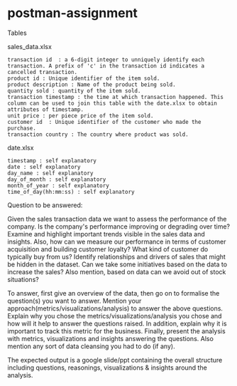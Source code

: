 # postman-assignment
Tables 

sales_data.xlsx

	transaction id	: a 6-digit integer to unniquely identify each transaction. A prefix of 'c' in the transaction id indicates a cancelled transaction.
	product id : Unique identifier of the item sold.
	product description : Name of the product being sold.
	quantity sold : quantity of the item sold.		
	transaction timestamp : the time at which transaction happened. This column can be used to join this table with the date.xlsx to obtain attributes of timestamp. 	
	unit price : per piece price of the item sold.
	customer id  : Unique identifier of the customer who made the purchase.
	transaction country : The country where product was sold.


date.xlsx

	timestamp : self explanatory	
	date : self explanatory	
	day_name : self explanatory	
	day_of_month : self explanatory	
	month_of_year : self explanatory	
	time_of_day(hh:mm:ss) : self explanatory



Question to be answered:

Given the sales transaction data we want to assess the performance of the company. Is the company's performance improving or degrading over time? Examine and highlight important trends visible in the sales data and insights.  Also, how can we measure our performance in terms of customer acquisition and building customer loyalty? What kind of customer do typically buy from us? Identify relationships and drivers of sales that might be hidden in the dataset. Can we take some initiatives based on the data to increase the sales? Also mention, based on data can we avoid out of stock situations?


To answer, first give an overview of the data, then go on to formalise the question(s) you want to answer. Mention your approach(metrics/visualizations/analysis) to answer the above questions. Explain why you chose the metrics/visualizations/analysis you chose and how will it help to answer the questions raised. In addition, explain why it is important to track this metric for the business. Finally, present the analysis with metrics, visualizations and insights answering the questions. Also mention any sort of data cleansing you had to do (if any).

The expected output is a google slide/ppt containing the overall structure including questions, reasonings, visualizations & insights around the analysis.































